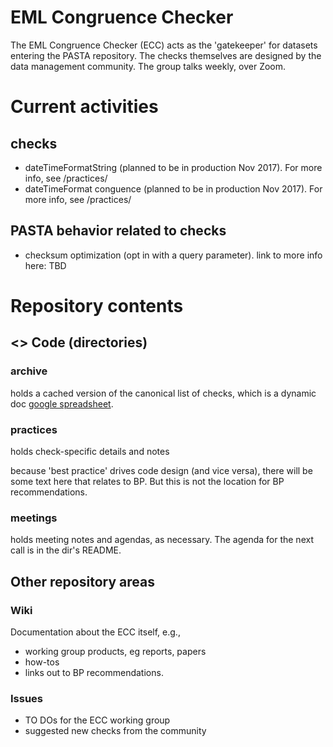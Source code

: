 # EML Congruence Checker

The EML Congruence Checker (ECC) acts as the 'gatekeeper' for datasets entering the PASTA repository. The checks themselves are designed by the data management community. The group talks weekly, over Zoom.

# Current activities
## checks
* dateTimeFormatString (planned to be in production Nov 2017). For more info, see /practices/
* dateTimeFormat conguence (planned to be in production Nov 2017). For more info, see /practices/
## PASTA behavior related to checks
* checksum optimization (opt in with a query parameter). link to more info here: TBD

# Repository contents
## <> Code (directories)
### archive
holds a cached version of the canonical list of checks, which is a dynamic doc [google spreadsheet](https://docs.google.com/spreadsheets/d/14r-74onIKdq2oUmn5U7itX5bfBkfJ16_BhaqTEaul74/edit#gid=0). 

### practices
holds check-specific details and notes 

because 'best practice' drives code design (and vice versa), there will be some text here that relates to BP. But this is not the location for BP recommendations. 

### meetings
holds meeting notes and agendas, as necessary. The agenda for the next call is in the dir's README.


## Other repository areas
### Wiki
Documentation about the ECC itself, e.g., 
* working group products, eg reports, papers
* how-tos 
* links out to BP recommendations.

### Issues
* TO DOs for the ECC working group
* suggested new checks from the community
